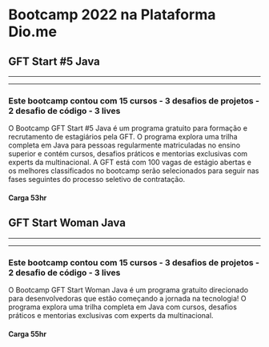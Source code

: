 <h1>Bootcamp 2022 na Plataforma Dio.me</h1>

<h2>GFT Start #5 Java</h2>
<hr><hr>

<h3>Este bootcamp contou com 15 cursos - 3 desafios de projetos - 2 desafio de código - 3 lives</h3>

<p>O Bootcamp GFT Start #5 Java é um programa gratuito para formação e recrutamento de estagiários pela GFT. O programa explora uma trilha completa em Java para pessoas regularmente matriculadas no ensino superior e contém cursos, desafios práticos e mentorias exclusivas com experts da multinacional. A GFT está com 100 vagas de estágio abertas e os melhores classificados no bootcamp serão selecionados para seguir nas fases seguintes do processo seletivo de contratação.</p>
<h4>Carga 53hr</h4>

<h2>GFT Start Woman Java</h2>
<hr><hr>

<h3>Este bootcamp contou com 15 cursos - 3 desafios de projetos - 2 desafio de código - 3 lives</h3>

<p>O Bootcamp GFT Start Woman Java é um programa gratuito direcionado para desenvolvedoras que estão começando a jornada na tecnologia! O programa explora uma trilha completa em Java com cursos, desafios práticos e mentorias exclusivas com experts da multinacional.</p>
<h4>Carga 55hr</h4>